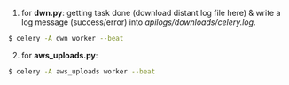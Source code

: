 1. for **dwn.py**: getting task done (download distant log file here) & write a log message (success/error) into *apilogs/downloads/celery.log*.

```bash
$ celery -A dwn worker --beat
```

2. for **aws_uploads.py**:

```bash
$ celery -A aws_uploads worker --beat
```
